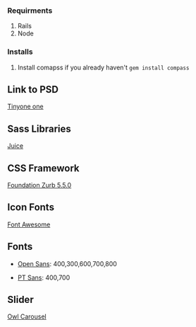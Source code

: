 
### Requirments ###

1. Rails
2. Node

### Installs ###

1. Install comapss if you already haven't `gem install compass`


## Link to PSD ##

[Tinyone one](http://www.designmaz.net/freebies/tinyone-psd-one-page-template/)

## Sass Libraries ##

[Juice](http://juicynex.us/juice/)

## CSS Framework ##

[Foundation Zurb 5.5.0](http://fortawesome.github.io/Font-Awesome/)

## Icon Fonts ##

[Font Awesome](http://fortawesome.github.io/Font-Awesome/)

## Fonts ##

* [Open Sans](http://www.google.com/fonts): 400,300,600,700,800

* [PT Sans](http://www.google.com/fonts): 400,700

## Slider ##

[Owl Carousel](http://owlgraphic.com/owlcarousel/)